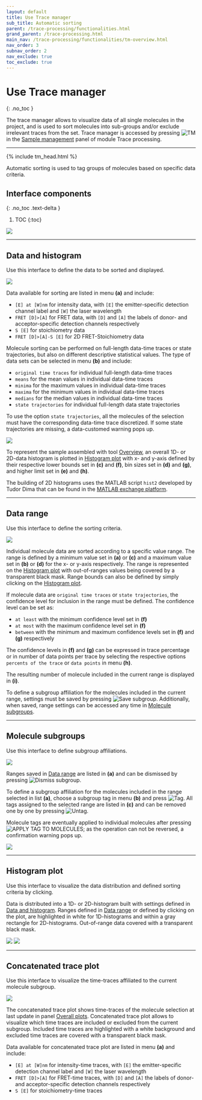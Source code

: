 ```yaml
---
layout: default
title: Use Trace manager
sub_title: Automatic sorting
parent: /trace-processing/functionalities.html
grand_parent: /trace-processing.html
main_nav: /trace-processing/functionalities/tm-overview.html
nav_order: 3
subnav_order: 2
nav_exclude: true
toc_exclude: true
---
```


# Use Trace manager
{: .no_toc }

The trace manager allows to visualize data of all single molecules in the project, and is used to sort molecules into sub-groups and/or exclude irrelevant traces from the set.
Trace manager is accessed by pressing 
![TM](../../assets/images/gui/TP-but-tm.png "TM") in the 
[Sample management](../panels/panel-sample-management.html#trace-manager) panel of module Trace processing.

---

{% include tm_head.html %}

Automatic sorting is used to tag groups of molecules based on specific data criteria.

## Interface components
{: .no_toc .text-delta }

1. TOC
{:toc}

<a class="plain" href="../../assets/images/gui/TP-panel-sample-tm-autosorting.png"><img src="../../assets/images/gui/TP-panel-sample-tm-autosorting.png"/></a>


---

## Data and histogram

Use this interface to define the data to be sorted and displayed.

<a class="plain" href="../../assets/images/gui/TP-panel-sample-tm-autosorting-histogram.png"><img src="../../assets/images/gui/TP-panel-sample-tm-autosorting-histogram.png"/></a>

Data available for sorting are listed in menu **(a)** and include:
* `[E] at [W]nm` for intensity data, with `[E]` the emitter-specific detection channel label and `[W]` the laser wavelength
* `FRET [D]>[A]` for FRET data, with `[D]` and `[A]` the labels of donor- and acceptor-specific detection channels respectively
* `S [E]` for stoichiometry data 
* `FRET [D]>[A]-S [E]` for 2D FRET-Stoichiometry data 

Molecule sorting can be performed on full-length data-time traces or state trajectories, but also on different descriptive statistical values.
The type of data sets can be selected in menu **(b)** and include:
* `original time traces` for individual full-length data-time traces
* `means` for the mean values in individual data-time traces
* `minima` for the maximum values in individual data-time traces
* `maxima` for the minimum values in individual data-time traces
* `medians` for the median values in individual data-time traces
* `state trajectories` for individual full-length data state trajectories

To use the option `state trajectories`, all the molecules of the selection must have the corresponding data-time trace discretized.
If some state trajectories are missing, a data-customed warning pops up.

<a class="plain" href="../../assets/images/gui/TP-panel-sample-tm-autosorting-warn1.png"><img src="../../assets/images/gui/TP-panel-sample-tm-autosorting-warn1.png" style="max-width:443px;"/></a>

To represent the sample assembled with tool 
[Overview](tm-overview.html), an overall 1D- or 2D-data histogram is plotted in 
[Histogram plot](#histogram-plot) with x- and y-axis defined by their respective lower bounds set in **(c)** and **(f)**, bin sizes set in **(d)** and **(g)**, and higher limit set in **(e)** and **(h)**.

The building of 2D histograms uses the MATLAB script `hist2` developed by Tudor Dima that can be found in the 
[MATLAB exchange platform](https://www.mathworks.com/matlabcentral/fileexchange/18386-2d-histogram-exact-and-fast-binning-crop-and-stretch-grid-adjustment?s_tid=prof_contriblnk).


---

## Data range

Use this interface to define the sorting criteria.

<a class="plain" href="../../assets/images/gui/TP-panel-sample-tm-autosorting-range.png"><img src="../../assets/images/gui/TP-panel-sample-tm-autosorting-range.png" style="max-width:182px;"/></a>

Individual molecule data are sorted according to a specific value range.
The range is defined by a minimum value set in **(a)** or **(c)** and a maximum value set in **(b)** or **(d)**  for the x- or y-axis respectively.
The range is represented on the
[Histogram plot](#histogram-plot) with out-of-ranges values being covered by a transparent black mask.
Range bounds can also be defined by simply clicking on the 
[Histogram plot](#histogram-plot).

If molecule data are `original time traces` or `state trajectories`, the confidence level for inclusion in the range must be defined.
The confidence level can be set as:
- `at least` with the minimum confidence level set in **(f)**
- `at most` with the maximum confidence level set in **(f)**
- `between` with the minimum and maximum confidence levels set in **(f)** and **(g)** respectively

The confidence levels in **(f)** and **(g)** can be expressed in trace percentage or in number of data points per trace by selecting the respective options `percents of the trace` or `data points` in menu **(h)**.

The resulting number of molecule included in the current range is displayed in **(i)**.

To define a subgroup affiliation for the molecules included in the current range, settings must be saved by pressing 
![Save subgroup](../../assets/images/gui/TP-but-save-subgroup.png "Save subgroup"). 
Additionally, when saved, range settings can be accessed any time in 
[Molecule subgroups](#molecule-subgroups).


---

## Molecule subgroups

Use this interface to define subgroup affiliations.

<a class="plain" href="../../assets/images/gui/TP-panel-sample-tm-autosorting-subgroup.png"><img src="../../assets/images/gui/TP-panel-sample-tm-autosorting-subgroup.png" style="max-width:182px;"/></a>

Ranges saved in 
[Data range](#data-range) are listed in **(a)** and can be dismissed by pressing
![Dismiss subgroup](../../assets/images/gui/TP-but-dismiss-subgroup.png "Dismiss subgroup").

To define a subgroup affiliation for the molecules included in the range selected in list **(a)**, choose a subgroup tag in menu **(b)** and press 
![Tag](../../assets/images/gui/TP-but-tag.png "Tag").
All tags assigned to the selected range are listed in **(c)** and can be removed one by one by pressing 
![Untag](../../assets/images/gui/TP-but-untag.png "Untag").

Molecule tags are eventually applied to individual molecules after pressing 
![APPLY TAG TO MOLECULES](../../assets/images/gui/TP-but-apply-tag-to-molecules.png "APPLY TAG TO MOLECULES"); as the operation can not be reversed, a confirmation warning pops up.

<a class="plain" href="../../assets/images/gui/TP-panel-sample-tm-autosorting-warn2.png"><img src="../../assets/images/gui/TP-panel-sample-tm-autosorting-warn2.png" style="max-width:471px;"/></a>


---

## Histogram plot

Use this interface to visualize the data distribution and defined sorting criteria by clicking.

Data is distributed into a 1D- or 2D-histogram built with settings defined in 
[Data and histogram](#data-and-histogram).
Ranges defined in 
[Data range](#data-range) or defined by clicking on the plot, are highlighted in white for 1D-histograms and within a gray rectangle for 2D-histograms.
Out-of-range data covered with a transparent black mask.

<a class="plain" href="../../assets/images/gui/TP-panel-sample-tm-autosorting-plot1D.png"><img src="../../assets/images/gui/TP-panel-sample-tm-autosorting-plot1D.png" style="max-width:45%;"/></a>
<a class="plain" href="../../assets/images/gui/TP-panel-sample-tm-autosorting-plot2D.png"><img src="../../assets/images/gui/TP-panel-sample-tm-autosorting-plot2D.png" style="max-width:45%;"/></a>



---

## Concatenated trace plot

Use this interface to visualize the time-traces affiliated to the current molecule subgroup.

<a class="plain" href="../../assets/images/gui/TP-panel-sample-tm-autosorting-concatenatedtrace.png"><img src="../../assets/images/gui/TP-panel-sample-tm-autosorting-concatenatedtrace.png"/></a>

The concatenated trace plot shows time-traces of the molecule selection at last update in panel
[Overall plots](tm-overview.html#overall-plots).
Concatenated trace plot allows to visualize which time traces are included or excluded from the current subgroup.
Included time traces are highlighted with a white background and excluded time traces are covered with a transparent black mask.

Data available for concatenated trace plot are listed in menu **(a)** and include:
* `[E] at [W]nm` for intensity-time traces, with `[E]` the emitter-specific detection channel label and `[W]` the laser wavelength
* `FRET [D]>[A]` for FRET-time traces, with `[D]` and `[A]` the labels of donor- and acceptor-specific detection channels respectively
* `S [E]` for stoichiometry-time traces
